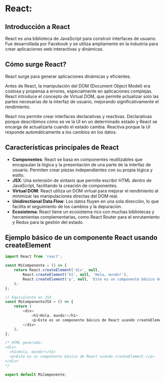 # React:

## Introducción a React

React es una biblioteca de JavaScript para construir interfaces de usuario. Fue desarrollada por Facebook y se utiliza ampliamente en la industria para crear aplicaciones web interactivas y dinámicas.

## Cómo surge React?

React surge para generar aplicaciones dinámicas y eficientes.

Antes de React, la manipulación del DOM (Document Object Model) era costosa y propensa a errores, especialmente en aplicaciones complejas. React introduce el concepto de Virtual DOM, que permite actualizar solo las partes necesarias de la interfaz de usuario, mejorando significativamente el rendimiento.

React nos permite crear interfaces declarativas y reactivas. Declarativas porque describimos cómo se ve la UI en un determinado estado y React se encarga de actualizarla cuando el estado cambia. Reactiva porque la UI responde automáticamente a los cambios en los datos.

## Características principales de React
- **Componentes**: React se basa en componentes reutilizables que encapsulan la lógica y la presentación de una parte de la interfaz de usuario. Permiten crear piezas independientes con su propia lógica y estilo.
- **JSX**: Una extensión de sintaxis que permite escribir HTML dentro de JavaScript, facilitando la creación de componentes.
- **Virtual DOM**: React utiliza un DOM virtual para mejorar el rendimiento al minimizar las manipulaciones directas del DOM real.
- **Unidirectional Data Flow**: Los datos fluyen en una sola dirección, lo que facilita el seguimiento de los cambios y la depuración.
- **Ecosistema**: React tiene un ecosistema rico con muchas bibliotecas y herramientas complementarias, como React Router para el enrutamiento y Redux para la gestión del estado.

## Ejemplo básico de un componente React usando createElement

```js
import React from 'react';

const MiComponente = () => {
    return React.createElement('div', null,
        React.createElement('h1', null, 'Hola, mundo!'),
        React.createElement('p', null, 'Este es un componente básico de React usando createElement.')
    );
};

// Equivalente en JSX
const MiComponenteJSX = () => {
    return (
        <div>
            <h1>Hola, mundo!</h1>
            <p>Este es un componente básico de React usando createElement.</p>
        </div>
    );
};

/* HTML generado:
<div>
  <h1>Hola, mundo!</h1>
  <p>Este es un componente básico de React usando createElement.</p>
</div>
*/

export default MiComponente;
```
